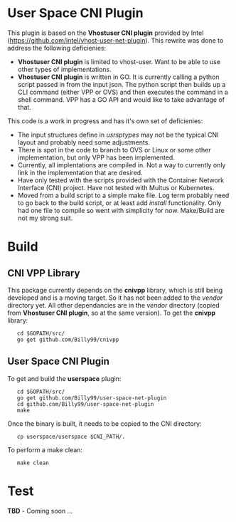 # User Space CNI Plugin
This plugin is based on the **Vhostuser CNI plugin** provided by Intel
(https://github.com/intel/vhost-user-net-plugin). This rewrite was done to
address the following deficienies:
* **Vhostuser CNI plugin** is limited to vhost-user. Want to be able to use
other types of implementations.
* **Vhostuser CNI plugin** is written in GO. It is currently calling a python
script passed in from the input json. The python script then builds up a CLI
command (either VPP or OVS) and then executes the command in a shell command.
VPP has a GO API and would like to take advantage of that.

This code is a work in progress and has it's own set of deficienies:
* The input structures define in *usrsptypes* may not be the typical CNI layout
and probably need some adjustments.
* There is spot in the code to branch to OVS or Linux or some other
implementation, but only VPP has been implemented.
* Currently, all implentations are compiled in. Not a way to currently only
link in the implementation that are desired.
* Have only tested with the scripts provided with the Container Network
Interface (CNI) project. Have not tested with Multus or Kubernetes.
* Moved from a build script to a simple make file. Log term probably need
to go back to the build script, or at least add *install* functionality.
Only had one file to compile so went with simplicity for now. Make/Build
are not my strong suit.


# Build
## CNI VPP Library
This package currently depends on the **cnivpp** library, which is still being
developed and is a moving target. So it has not been added to the *vendor*
directory yet. All other dependancies are in the *vendor* directory (copied
from **Vhostuser CNI plugin**, so at the same version). To get the **cnivpp**
library:
```
   cd $GOPATH/src/
   go get github.com/Billy99/cnivpp
```

## User Space CNI Plugin
To get and build the **userspace** plugin:
```
   cd $GOPATH/src/
   go get github.com/Billy99/user-space-net-plugin
   cd github.com/Billy99/user-space-net-plugin
   make
```

Once the binary is built, it needs to be copied to the CNI directory:
```
   cp userspace/userspace $CNI_PATH/.
```

To perform a make clean:
```
   make clean
```


# Test

**TBD** - Coming soon ...

